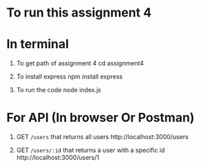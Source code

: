 # To run this assignment 4

# In terminal
1. To get path of assignment 4 
cd assignment4 

2. To install express
npm install express

3. To run the code
node index.js

# For API (In browser Or Postman)
1. GET `/users` that returns all users
http://localhost:3000/users

2. GET `/users/:id` that returns a user with a specific id
http://localhost:3000/users/1